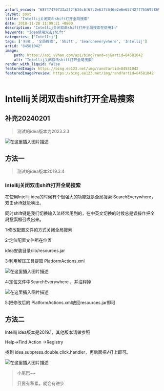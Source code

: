 ```yaml
---
arturl_encode: "68747470733a2f2f626c6f67:2e6373646e2e6e65742f77656978696e5f3432383331343737:2f61727469636c652f64657461696c732f3834353831303432"
layout: post
title: "Intellij关闭双击shift打开全局搜索"
date: 2018-11-28 11:09:21 +0800
description: "Intellij关闭双击shift打开全局搜索在使用In"
keywords: "idea禁用双击shift"
categories: ['Intellij']
tags: ['关闭', '全局搜索', 'Shift', 'Searcheverywhere', 'Intellij']
artid: "84581042"
image:
    path: https://api.vvhan.com/api/bing?rand=sj&artid=84581042
    alt: "Intellij关闭双击shift打开全局搜索"
render_with_liquid: false
featuredImage: https://bing.ee123.net/img/rand?artid=84581042
featuredImagePreview: https://bing.ee123.net/img/rand?artid=84581042
---
```


# Intellij关闭双击shift打开全局搜索

## 补充20240201

> 测试的idea版本为2023.3.3

![在这里插入图片描述](https://i-blog.csdnimg.cn/blog_migrate/3e0889ec808b1fcef330f0156681356c.png#pic_center)

## 方法一

> 测试的idea版本2019.3.4

### Intellij关闭双击shift打开全局搜索

在使用Intellij idea的时候有个很强大的功能就是全局搜索 SearchEverywhere，双击shift就能唤出。
  
同时shift键是我们切换输入法经常用到的，在中英文切换的时候总是误操作把全局搜索框召唤出来。

1:修改配置文件的方式关闭全局搜索
  
2:定位配置文件所在位置
  
idea安装目录/lib/resources.jar
  
3:利用解压工具提取 PlatformActions.xml
  
![在这里插入图片描述](https://i-blog.csdnimg.cn/blog_migrate/8cc727961ed206cb935fd2f4ba1550f3.jpeg)
  
4:定位文件中SearchEverywhere ，并注释掉
  
![在这里插入图片描述](https://i-blog.csdnimg.cn/blog_migrate/485c4b97c24e43dffc04218ef73bfaee.jpeg)
  
5:把修改后的 PlatformActions.xml放回resources.jar即可

## 方法二

Intellij idea版本是2019.1，其他版本请做参照
  
Help->Find Action ->Registry
  
找到 idea.suppress.double.click.handler，再后面把√打上即可。
  
![在这里插入图片描述](https://i-blog.csdnimg.cn/blog_migrate/55114b7bbeb0e1e8e235b9b7f1b3223f.png)

> 小尾巴~~
>   
> 只要有积累，就会有进步